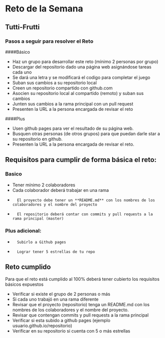 # Reto de la Semana
## Tutti-Frutti
### Pasos a seguir para resolver el Reto

####Básico

- Haz un grupo para desarrollar este reto (mínimo 2 personas por grupo)
- Descargar del repositorio dado una página web asignándose tareas cada uno
- Se dará una letra y se modificará el codigo para completar el juego 
- Suban sus cambios a su repositorio local
- Creen un repositorio compartido con github.com
- Asocien su repositorio local al compartido (remoto)  y suban sus cambios
- Junten sus cambios a la rama principal con un pull request
- Presenten la URL a la persona encargada de revisar el reto

####Plus

- Usen github pages para ver el resultado de su página web.
- Busquen otras personas (de otros grupos) para que puedan darle star a su repositorio en github.
- Presenten la URL a la persona encargada de revisar el reto.

## Requisitos para cumplir de forma básica el reto:

### Basico
- Tener mínimo 2 colaboradores
- Cada colaborador deberá trabajar en una rama
-       El proyecto debe tener un **README.md** con los nombres de los colaboradores y el nombre del proyecto
-       El repositorio deberá contar con commits y pull requests a la rama principal (master)

### Plus adicional:

-       Subirlo a Github pages
-       Lograr tener 5 estrellas de tu repo

## Reto cumplido
Para que el reto está cumplido al 100% deberá tener cubierto los requisitos básicos expuestos

- Verificar si existe el grupo de 2 personas o más 
- Si cada uno trabajó en una rama diferente
- Revisar que el proyecto (repositorio)  tenga un README.md con los nombres de los colaboradores y el nombre del proyecto.
- Revisar que contengan commits y pull requests a la rama principal
- Verificar si esta subido a github pages (ejemplo usuario.github.io/repositorio) 
- Verificar en su repositorio si cuenta con 5 o más estrellas